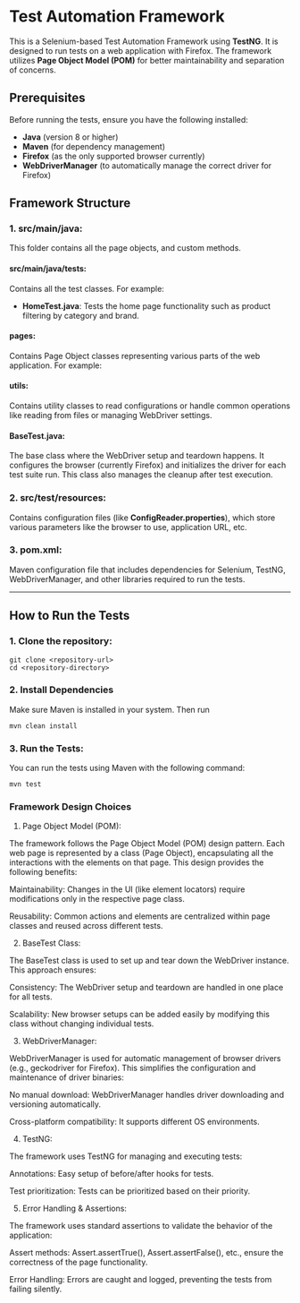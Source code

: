 # Test Automation Framework

This is a Selenium-based Test Automation Framework using **TestNG**. It is designed to run tests on a web application with Firefox. The framework utilizes **Page Object Model (POM)** for better maintainability and separation of concerns.

## Prerequisites

Before running the tests, ensure you have the following installed:

- **Java** (version 8 or higher)
- **Maven** (for dependency management)
- **Firefox** (as the only supported browser currently)
- **WebDriverManager** (to automatically manage the correct driver for Firefox)

## Framework Structure

### 1. **src/main/java**:
This folder contains all the page objects, and custom methods.

#### **src/main/java/tests**:
Contains all the test classes. For example:
- **HomeTest.java**: Tests the home page functionality such as product filtering by category and brand.

#### **pages**:
Contains Page Object classes representing various parts of the web application. For example:

#### **utils**:
Contains utility classes to read configurations or handle common operations like reading from files or managing WebDriver settings.

#### **BaseTest.java**:
The base class where the WebDriver setup and teardown happens. It configures the browser (currently Firefox) and initializes the driver for each test suite run. This class also manages the cleanup after test execution.

### 2. **src/test/resources**:
Contains configuration files (like **ConfigReader.properties**), which store various parameters like the browser to use, application URL, etc.

### 3. **pom.xml**:
Maven configuration file that includes dependencies for Selenium, TestNG, WebDriverManager, and other libraries required to run the tests.

---

## How to Run the Tests

### 1. Clone the repository:

```
git clone <repository-url>
cd <repository-directory>

```
### 2. Install Dependencies
Make sure Maven is installed in your system. Then run
```
mvn clean install
```
### 3. Run the Tests:
You can run the tests using Maven with the following command:
```
mvn test
```
### Framework Design Choices

1. Page Object Model (POM):
   
The framework follows the Page Object Model (POM) design pattern. Each web page is represented by a class (Page Object), encapsulating all the interactions with the elements on that page. This design provides the following benefits:

Maintainability: Changes in the UI (like element locators) require modifications only in the respective page class.

Reusability: Common actions and elements are centralized within page classes and reused across different tests.

2. BaseTest Class:
   
The BaseTest class is used to set up and tear down the WebDriver instance. This approach ensures:

Consistency: The WebDriver setup and teardown are handled in one place for all tests.

Scalability: New browser setups can be added easily by modifying this class without changing individual tests.

3. WebDriverManager:
   
WebDriverManager is used for automatic management of browser drivers (e.g., geckodriver for Firefox). This simplifies the configuration and maintenance of driver binaries:

No manual download: WebDriverManager handles driver downloading and versioning automatically.

Cross-platform compatibility: It supports different OS environments.

4. TestNG:
   
The framework uses TestNG for managing and executing tests:

Annotations: Easy setup of before/after hooks for tests.

Test prioritization: Tests can be prioritized based on their priority.

5. Error Handling & Assertions:

The framework uses standard assertions to validate the behavior of the application:

Assert methods: Assert.assertTrue(), Assert.assertFalse(), etc., ensure the correctness of the page functionality.

Error Handling: Errors are caught and logged, preventing the tests from failing silently.
